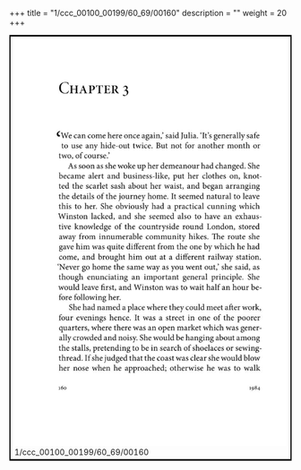 +++
title = "1/ccc_00100_00199/60_69/00160"
description = ""
weight = 20
+++

<table style="border:2px solid black;max-width:800px;max-height:800px;" 
><tr><td>
<img class="center-fit-jpg"
src="/jpg_/out_jpg_1984__160.jpg">
1/ccc_00100_00199/60_69/00160
</img></td></tr></table>
